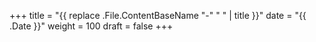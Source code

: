 +++
title = "{{ replace .File.ContentBaseName "-" " " | title }}"
date = "{{ .Date }}"
weight = 100
draft = false
+++

